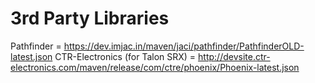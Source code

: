 # 3rd Party Libraries
Pathfinder = https://dev.imjac.in/maven/jaci/pathfinder/PathfinderOLD-latest.json
CTR-Electronics (for Talon SRX) = http://devsite.ctr-electronics.com/maven/release/com/ctre/phoenix/Phoenix-latest.json
